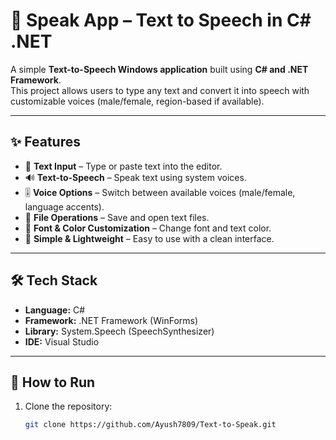 # 🎤 Speak App – Text to Speech in C# .NET

A simple **Text-to-Speech Windows application** built using **C# and .NET Framework**.  
This project allows users to type any text and convert it into speech with customizable voices (male/female, region-based if available).

---

## ✨ Features
- 📝 **Text Input** – Type or paste text into the editor.
- 🔊 **Text-to-Speech** – Speak text using system voices.
- 🎚️ **Voice Options** – Switch between available voices (male/female, language accents).
- 💾 **File Operations** – Save and open text files.
- 🎨 **Font & Color Customization** – Change font and text color.
- 📂 **Simple & Lightweight** – Easy to use with a clean interface.

---

## 🛠️ Tech Stack
- **Language:** C#  
- **Framework:** .NET Framework (WinForms)  
- **Library:** System.Speech (SpeechSynthesizer)  
- **IDE:** Visual Studio  

---

## 🚀 How to Run
1. Clone the repository:
   ```bash
   git clone https://github.com/Ayush7809/Text-to-Speak.git
